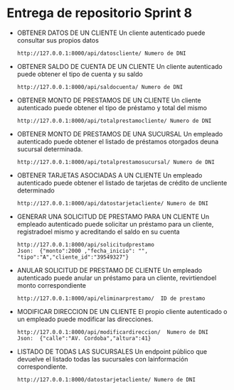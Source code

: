 # Entrega de repositorio Sprint 8

* OBTENER DATOS DE UN CLIENTE
Un cliente autenticado puede consultar sus propios datos

      http://127.0.0.1:8000/api/datoscliente/ Numero de DNI
      
* OBTENER SALDO DE CUENTA DE UN CLIENTE
Un cliente autenticado puede obtener el tipo de cuenta y su saldo

      http://127.0.0.1:8000/api/saldocuenta/ Numero de DNI

* OBTENER MONTO DE PRESTAMOS DE UN CLIENTE
Un cliente autenticado puede obtener el tipo de préstamo y total del mismo
  
      http://127.0.0.1:8000/api/totalprestamocliente/ Numero de DNI
 
* OBTENER MONTO DE PRESTAMOS DE UNA SUCURSAL
 Un empleado autenticado puede obtener el listado de préstamos otorgados deuna sucursal determinada.
 
      http://127.0.0.1:8000/api/totalprestamosucursal/ Numero de DNI
 
* OBTENER TARJETAS ASOCIADAS A UN CLIENTE
 Un empleado autenticado puede obtener el listado de tarjetas de crédito de uncliente determinado
 
      http://127.0.0.1:8000/api/datostarjetacliente/ Numero de DNI

* GENERAR UNA SOLICITUD DE PRESTAMO PARA UN CLIENTE
Un empleado autenticado puede solicitar un préstamo para un cliente, registradoel mismo y acreditando el saldo en su cuenta

      http://127.0.0.1:8000/api/solicitudprestamo
      Json:  {"monto":2000 ,"fecha_inicio": "", "tipo":"A","cliente_id":"39549327"}
    
* ANULAR SOLICITUD DE PRESTAMO DE CLIENTE
Un empleado autenticado puede anular un préstamo para un cliente, revirtiendoel monto correspondiente

      http://127.0.0.1:8000/api/eliminarprestamo/  ID de prestamo
 
* MODIFICAR DIRECCION DE UN CLIENTE
El propio cliente autenticado o un empleado puede modificar las direcciones.
      
      http://127.0.0.1:8000/api/modificardireccion/  Numero de DNI
      Json:  {"calle":"AV. Cordoba","altura":41}
      
* LISTADO DE TODAS LAS SUCURSALES
Un endpoint público que devuelve el listado todas las sucursales con lainformación correspondiente.

      http://127.0.0.1:8000/datostarjetacliente/ Numero de DNI

